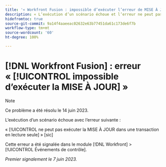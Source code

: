 ```yaml
---
title: '« Workfront Fusion : impossible d’exécuter l’erreur de MISE À JOUR »'
description: « L’exécution d’un scénario échoue et l’erreur ne peut pas exécuter la MISE À JOUR dans une transaction en lecture seule. »
hidefromtoc: true
source-git-commit: 9a14f4aaeeac02632e63b77451da61c173de6f7b
workflow-type: tm+mt
source-wordcount: '60'
ht-degree: 100%

---
```



# [!DNL Workfront Fusion] : erreur « [!UICONTROL impossible d’exécuter la MISE À JOUR] »

>[!NOTE]
>
>Ce problème a été résolu le 14 juin 2023.

L’exécution d’un scénario échoue avec l’erreur suivante :

« [!UICONTROL ne peut pas exécuter la MISE À JOUR dans une transaction en lecture seule] » [sic]

Cette erreur a été signalée dans le module [!DNL Workfront] > [!UICONTROL Événements de contrôle].

_Premier signalement le 7 juin 2023._

